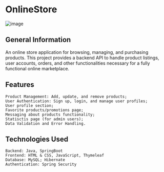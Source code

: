 # OnlineStore
![image](https://github.com/user-attachments/assets/e1c542ff-418a-41ae-90a8-e821c8543ebc)


## General Information
An online store application for browsing, managing, and purchasing products. This project provides a backend API to handle product listings, user accounts, orders, and other functionalities necessary for a fully functional online marketplace.

## Features
    Product Management: Add, update, and remove products;
    User Authentication: Sign up, login, and manage user profiles;
    User profile section;
    Favorite products/promotions page;
    Messaging about products functionality;
    Statisctis page (for admin users);
    Data Validation and Error Handling.

## Technologies Used
    Backend: Java, SpringBoot
    Frontend: HTML & CSS, JavaScript, Thymeleaf
    Database: MySQL; Hibernate
    Authentication: Spring Security
